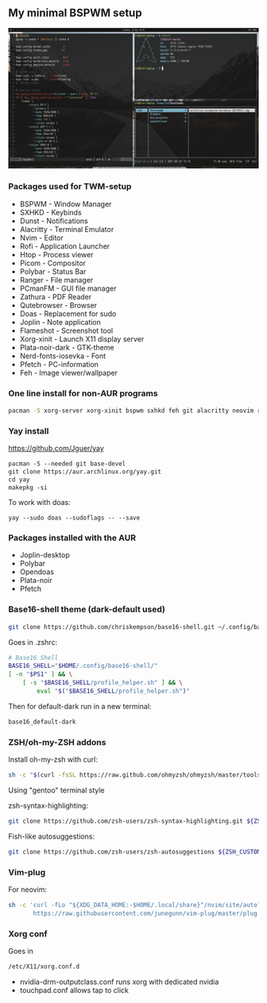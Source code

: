 ## My minimal BSPWM setup
<img src="example.png">

### Packages used for TWM-setup
* BSPWM - Window Manager
* SXHKD - Keybinds
* Dunst - Notifications
* Alacritty - Terminal Emulator
* Nvim - Editor
* Rofi - Application Launcher
* Htop - Process viewer
* Picom - Compositor
* Polybar - Status Bar
* Ranger - File manager
* PCmanFM - GUI file manager
* Zathura - PDF Reader
* Qutebrowser - Browser
* Doas - Replacement for sudo
* Joplin - Note application
* Flameshot - Screenshot tool
* Xorg-xinit - Launch X11 display server
* Plata-noir-dark - GTK-theme
* Nerd-fonts-iosevka - Font
* Pfetch - PC-information
* Feh - Image viewer/wallpaper

### One line install for non-AUR programs
```sh
pacman -S xorg-server xorg-xinit bspwm sxhkd feh git alacritty neovim rofi htop picom ranger zathura zathura-pdf-poppler qutebrowser flameshot dunst pcmanfm
```
### Yay install
https://github.com/Jguer/yay

```shell
pacman -S --needed git base-devel
git clone https://aur.archlinux.org/yay.git
cd yay
makepkg -si
```

To work with doas:
```shell
yay --sudo doas --sudoflags -- --save
```
### Packages installed with the AUR
* Joplin-desktop
* Polybar
* Opendoas
* Plata-noir
* Pfetch

### Base16-shell theme (dark-default used)
```sh
git clone https://github.com/chriskempson/base16-shell.git ~/.config/base16-shell
```

Goes in .zshrc:
```sh
# Base16 Shell
BASE16_SHELL="$HOME/.config/base16-shell/"
[ -n "$PS1" ] && \
    [ -s "$BASE16_SHELL/profile_helper.sh" ] && \
        eval "$("$BASE16_SHELL/profile_helper.sh")"
```

Then for default-dark run in a new terminal:
```sh
base16_default-dark
```

### ZSH/oh-my-ZSH addons
Install oh-my-zsh with curl:
```sh
sh -c "$(curl -fsSL https://raw.github.com/ohmyzsh/ohmyzsh/master/tools/install.sh)"
```

Using "gentoo" terminal style

zsh-syntax-highlighting:
```sh
git clone https://github.com/zsh-users/zsh-syntax-highlighting.git ${ZSH_CUSTOM:-~/.oh-my-zsh/custom}/plugins/zsh-syntax-highlighting
```

Fish-like autosuggestions:
```sh
git clone https://github.com/zsh-users/zsh-autosuggestions ${ZSH_CUSTOM:-~/.oh-my-zsh/custom}/plugins/zsh-autosuggestions
```

### Vim-plug
For neovim:
```sh
sh -c 'curl -fLo "${XDG_DATA_HOME:-$HOME/.local/share}"/nvim/site/autoload/plug.vim --create-dirs \
       https://raw.githubusercontent.com/junegunn/vim-plug/master/plug.vim'
```

### Xorg conf
Goes in
```sh
/etc/X11/xorg.conf.d
```
* nvidia-drm-outputclass.conf runs xorg with dedicated nvidia
* touchpad.conf allows tap to click

